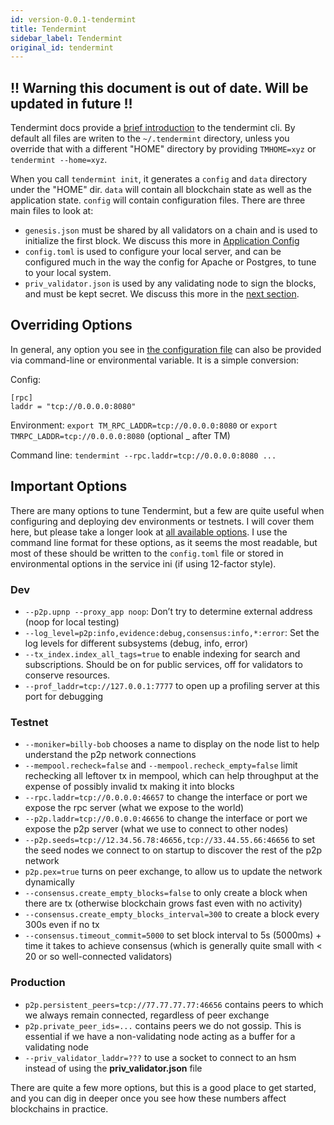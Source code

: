 ```yaml
---
id: version-0.0.1-tendermint
title: Tendermint
sidebar_label: Tendermint
original_id: tendermint
---
```


## !! Warning this document is out of date. Will be updated in future !!

Tendermint docs provide a [brief introduction](https://tendermint.com/docs/introduction/) to the tendermint cli. By default all files are writen to the `~/.tendermint` directory, unless you override that with a different "HOME" directory by providing `TMHOME=xyz` or `tendermint --home=xyz`.

When you call `tendermint init`, it generates a `config` and `data` directory under the "HOME" dir. `data` will contain all blockchain state as well as the application state. `config` will contain configuration files. There are three main files to look at:

- `genesis.json` must be shared by all validators on a chain and is used to initialize the first block. We discuss this more in [Application Config](#application_config)
- `config.toml` is used to configure your local server, and can be configured much in the way the config for Apache or Postgres, to tune to your local system.
- `priv_validator.json` is used by any validating node to sign the blocks, and must be kept secret. We discuss this more in the [next section](./validators.html).

## Overriding Options

In general, any option you see in [the configuration file](https://tendermint.readthedocs.io/en/master/specification/configuration.html) can also be provided via command-line or environmental variable. It is a simple conversion:

Config:

``` {.sourceCode .console}
[rpc]
laddr = "tcp://0.0.0.0:8080"
```

Environment: `export TM_RPC_LADDR=tcp://0.0.0.0:8080` or `export TMRPC_LADDR=tcp://0.0.0.0:8080` (optional \_ after TM)

Command line: `tendermint --rpc.laddr=tcp://0.0.0.0:8080 ...`

## Important Options

There are many options to tune Tendermint, but a few are quite useful when configuring and deploying dev environments or testnets. I will cover them here, but please take a longer look at [all available options](https://github.com/tendermint/tendermint/blob/master/config/config.go). I use the command line format for these options, as it seems the most readable, but most of these should be written to the `config.toml` file or stored in environmental options in the service ini (if using 12-factor style).

### Dev

- `--p2p.upnp --proxy_app noop`: Don’t try to determine external address
(noop for local testing)
- `--log_level=p2p:info,evidence:debug,consensus:info,*:error`: Set the log levels for different subsystems (debug, info, error)
- `--tx_index.index_all_tags=true` to enable indexing for search and subscriptions. Should be on for public services, off for validators to conserve resources.
- `--prof_laddr=tcp://127.0.0.1:7777` to open up a profiling server at this port for debugging

### Testnet

- `--moniker=billy-bob` chooses a name to display on the node list to help understand the p2p network connections
- `--mempool.recheck=false` and `--mempool.recheck_empty=false` limit rechecking all leftover tx in mempool, which can help throughput at the expense of possibly invalid tx making it into blocks
- `--rpc.laddr=tcp://0.0.0.0:46657` to change the interface or port we expose the rpc server (what we expose to the world)
- `--p2p.laddr=tcp://0.0.0.0:46656` to change the interface or port we expose the p2p server (what we use to connect to other nodes)
- `--p2p.seeds=tcp://12.34.56.78:46656,tcp://33.44.55.66:46656` to set the seed nodes we connect to on startup to discover the rest of the p2p network
- `p2p.pex=true` turns on peer exchange, to allow us to update the network dynamically
- `--consensus.create_empty_blocks=false` to only create a block when there are tx (otherwise blockchain grows fast even with no activity)
- `--consensus.create_empty_blocks_interval=300` to create a block every 300s even if no tx
- `--consensus.timeout_commit=5000` to set block interval to 5s (5000ms) + time it takes to achieve consensus (which is generally quite small with \< 20 or so well-connected validators)

### Production

- `p2p.persistent_peers=tcp://77.77.77.77:46656` contains peers to which we always remain connected, regardless of peer exchange
- `p2p.private_peer_ids=...` contains peers we do not gossip. This is essential if we have a non-validating node acting as a buffer for a validating node
- `--priv_validator_laddr=???` to use a socket to connect to an hsm instead of using the **priv_validator.json** file

There are quite a few more options, but this is a good place to get started, and you can dig in deeper once you see how these numbers affect blockchains in practice.
